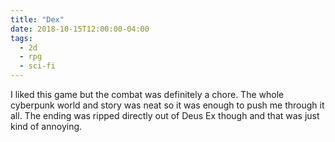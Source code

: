 ```yaml
---
title: "Dex"
date: 2018-10-15T12:00:00-04:00
tags:
  - 2d
  - rpg
  - sci-fi
---
```


I liked this game but the combat was definitely a chore. The whole cyberpunk world and story was neat so it was enough to push me through it all. The ending was ripped directly out of Deus Ex though and that was just kind of annoying.

